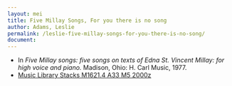 ```yaml
---
layout: mei
title: Five Millay Songs, For you there is no song
author: Adams, Leslie
permalink: /leslie-five-millay-songs-for-you-there-is-no-song/
document:
---
```


- In *Five Millay songs: five songs on texts of Edna St. Vincent Millay: for high voice and piano.* Madison, Ohio: H. Carl Music, 1977.
- <a href="https://tufts.primo.exlibrisgroup.com/permalink/01TUN_INST/1kc9gia/alma991011097839703851" target="_blank"> Music Library Stacks M1621.4 A33 M5 2000z</a>
